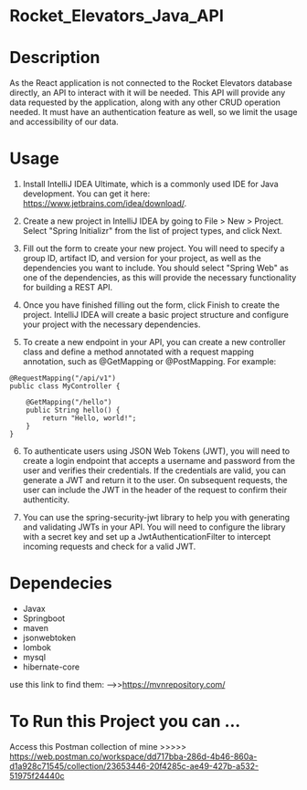# Rocket_Elevators_Java_API

# Description

As the React application is not connected to the Rocket Elevators database directly, an API to interact with it will be needed. This API will provide any data requested by the application, along with any other CRUD operation needed. It must have an authentication feature as well, so we limit the usage and accessibility of our data.

# Usage

1. Install IntelliJ IDEA Ultimate, which is a commonly used IDE for Java development. You can get it here: https://www.jetbrains.com/idea/download/.

2. Create a new project in IntelliJ IDEA by going to File > New > Project. Select "Spring Initializr" from the list of project types, and click Next.

3. Fill out the form to create your new project. You will need to specify a group ID, artifact ID, and version for your project, as well as the dependencies you want to include. You should select "Spring Web" as one of the dependencies, as this will provide the necessary functionality for building a REST API.

4. Once you have finished filling out the form, click Finish to create the project. IntelliJ IDEA will create a basic project structure and configure your project with the necessary dependencies.

5. To create a new endpoint in your API, you can create a new controller class and define a method annotated with a request mapping annotation, such as @GetMapping or @PostMapping. For example: 

``` @RestController
@RequestMapping("/api/v1")
public class MyController {

    @GetMapping("/hello")
    public String hello() {
        return "Hello, world!";
    }
}
```

6. To authenticate users using JSON Web Tokens (JWT), you will need to create a login endpoint that accepts a username and password from the user and verifies their credentials. If the credentials are valid, you can generate a JWT and return it to the user. On subsequent requests, the user can include the JWT in the header of the request to confirm their authenticity.

7. You can use the spring-security-jwt library to help you with generating and validating JWTs in your API. You will need to configure the library with a secret key and set up a JwtAuthenticationFilter to intercept incoming requests and check for a valid JWT.

# Dependecies

- Javax
- Springboot
- maven
- jsonwebtoken
- lombok
- mysql
- hibernate-core

use this link to find them: -->>https://mvnrepository.com/

# To Run this Project you can ...

Access this Postman collection of mine >>>>> https://web.postman.co/workspace/dd717bba-286d-4b46-860a-d1a928c71545/collection/23653446-20f4285c-ae49-427b-a532-51975f24440c



